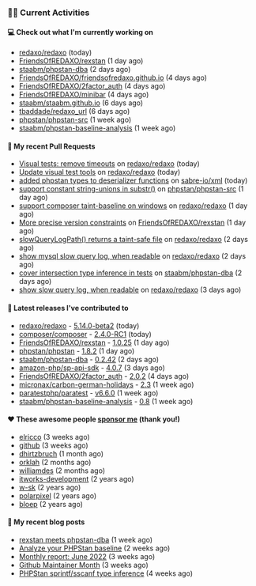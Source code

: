 ### 👨‍💻 Current Activities


#### 💻 Check out what I'm currently working on

- [redaxo/redaxo](https://github.com/redaxo/redaxo) (today)
- [FriendsOfREDAXO/rexstan](https://github.com/FriendsOfREDAXO/rexstan) (1 day ago)
- [staabm/phpstan-dba](https://github.com/staabm/phpstan-dba) (2 days ago)
- [FriendsOfREDAXO/friendsofredaxo.github.io](https://github.com/FriendsOfREDAXO/friendsofredaxo.github.io) (4 days ago)
- [FriendsOfREDAXO/2factor_auth](https://github.com/FriendsOfREDAXO/2factor_auth) (4 days ago)
- [FriendsOfREDAXO/minibar](https://github.com/FriendsOfREDAXO/minibar) (4 days ago)
- [staabm/staabm.github.io](https://github.com/staabm/staabm.github.io) (6 days ago)
- [tbaddade/redaxo_url](https://github.com/tbaddade/redaxo_url) (6 days ago)
- [phpstan/phpstan-src](https://github.com/phpstan/phpstan-src) (1 week ago)
- [staabm/phpstan-baseline-analysis](https://github.com/staabm/phpstan-baseline-analysis) (1 week ago)


#### 🔨 My recent Pull Requests

- [Visual tests: remove timeouts](https://github.com/redaxo/redaxo/pull/5260) on [redaxo/redaxo](https://github.com/redaxo/redaxo) (today)
- [Update visual test tools](https://github.com/redaxo/redaxo/pull/5259) on [redaxo/redaxo](https://github.com/redaxo/redaxo) (today)
- [added phpstan types to deserializer functions](https://github.com/sabre-io/xml/pull/213) on [sabre-io/xml](https://github.com/sabre-io/xml) (today)
- [support constant string-unions in substr()](https://github.com/phpstan/phpstan-src/pull/1532) on [phpstan/phpstan-src](https://github.com/phpstan/phpstan-src) (1 day ago)
- [support composer taint-baseline on windows](https://github.com/redaxo/redaxo/pull/5252) on [redaxo/redaxo](https://github.com/redaxo/redaxo) (1 day ago)
- [More precise version constraints](https://github.com/FriendsOfREDAXO/rexstan/pull/47) on [FriendsOfREDAXO/rexstan](https://github.com/FriendsOfREDAXO/rexstan) (1 day ago)
- [slowQueryLogPath() returns a taint-safe file](https://github.com/redaxo/redaxo/pull/5251) on [redaxo/redaxo](https://github.com/redaxo/redaxo) (2 days ago)
- [show mysql slow query log, when readable](https://github.com/redaxo/redaxo/pull/5250) on [redaxo/redaxo](https://github.com/redaxo/redaxo) (2 days ago)
- [cover intersection type inference in tests](https://github.com/staabm/phpstan-dba/pull/414) on [staabm/phpstan-dba](https://github.com/staabm/phpstan-dba) (2 days ago)
- [show slow query log, when readable](https://github.com/redaxo/redaxo/pull/5249) on [redaxo/redaxo](https://github.com/redaxo/redaxo) (3 days ago)


#### 🔭 Latest releases I've contributed to

- [redaxo/redaxo](https://github.com/redaxo/redaxo) - [5.14.0-beta2](https://github.com/redaxo/redaxo/releases/tag/5.14.0-beta2) (today)
- [composer/composer](https://github.com/composer/composer) - [2.4.0-RC1](https://github.com/composer/composer/releases/tag/2.4.0-RC1) (today)
- [FriendsOfREDAXO/rexstan](https://github.com/FriendsOfREDAXO/rexstan) - [1.0.25](https://github.com/FriendsOfREDAXO/rexstan/releases/tag/1.0.25) (1 day ago)
- [phpstan/phpstan](https://github.com/phpstan/phpstan) - [1.8.2](https://github.com/phpstan/phpstan/releases/tag/1.8.2) (1 day ago)
- [staabm/phpstan-dba](https://github.com/staabm/phpstan-dba) - [0.2.42](https://github.com/staabm/phpstan-dba/releases/tag/0.2.42) (2 days ago)
- [amazon-php/sp-api-sdk](https://github.com/amazon-php/sp-api-sdk) - [4.0.7](https://github.com/amazon-php/sp-api-sdk/releases/tag/4.0.7) (3 days ago)
- [FriendsOfREDAXO/2factor_auth](https://github.com/FriendsOfREDAXO/2factor_auth) - [2.0.2](https://github.com/FriendsOfREDAXO/2factor_auth/releases/tag/2.0.2) (4 days ago)
- [micronax/carbon-german-holidays](https://github.com/micronax/carbon-german-holidays) - [2.3](https://github.com/micronax/carbon-german-holidays/releases/tag/2.3) (1 week ago)
- [paratestphp/paratest](https://github.com/paratestphp/paratest) - [v6.6.0](https://github.com/paratestphp/paratest/releases/tag/v6.6.0) (1 week ago)
- [staabm/phpstan-baseline-analysis](https://github.com/staabm/phpstan-baseline-analysis) - [0.8](https://github.com/staabm/phpstan-baseline-analysis/releases/tag/0.8) (1 week ago)


#### ❤️ These awesome people [sponsor me](https://github.com/sponsors/staabm) (thank you!)

- [elricco](https://github.com/elricco) (3 weeks ago)
- [github](https://github.com/github) (3 weeks ago)
- [dhirtzbruch](https://github.com/dhirtzbruch) (1 month ago)
- [orklah](https://github.com/orklah) (2 months ago)
- [williamdes](https://github.com/williamdes) (2 months ago)
- [itworks-development](https://github.com/itworks-development) (2 years ago)
- [w-sk](https://github.com/w-sk) (2 years ago)
- [polarpixel](https://github.com/polarpixel) (2 years ago)
- [bloep](https://github.com/bloep) (2 years ago)

#### 📜 My recent blog posts

- [rexstan meets phpstan-dba](https://staabm.github.io/2022/07/12/rexstan-meets-phpstan-dba.html) (1 week ago)
- [Analyze your PHPStan baseline](https://staabm.github.io/2022/07/04/phpstan-baseline-analysis.html) (2 weeks ago)
- [Monthly report: June 2022](https://staabm.github.io/2022/06/30/monthly-report-june.html) (3 weeks ago)
- [Github Maintainer Month](https://staabm.github.io/2022/06/24/github-maintainer-month.html) (3 weeks ago)
- [PHPStan sprintf/sscanf type inference](https://staabm.github.io/2022/06/23/phpstan-sprintf-sscanf-inference.html) (4 weeks ago)
